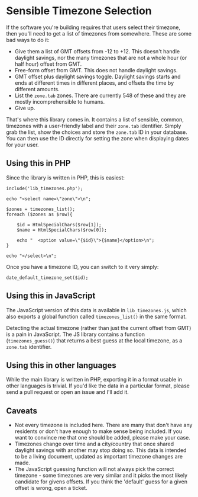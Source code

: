 # Sensible Timezone Selection

If the software you're building requires that users select their timezone, then 
you'll need to get a list of timezones from somewhere. These are some bad ways to do it:

*  Give them a list of GMT offsets from -12 to +12. This doesn't handle daylight 
   savings, nor the many timezones that are not a whole hour (or half hour)
   offset from GMT.
*  Free-form offset from GMT. This does not handle daylight savings.
*  GMT offset plus daylight savings toggle. Daylight savings starts and ends
   at different times in different places, and offsets the time by different
   amounts.
*  List the `zone.tab` zones. There are currently 548 of these and they are mostly 
   incomprehensible to humans.
*  Give up.

That's where this library comes in. It contains a list of sensible, common, timezones
with a user-friendly label and their `zone.tab` identifier. Simply grab the list, show
the choices and store the `zone.tab` ID in your database. You can then use the ID 
directly for setting the zone when displaying dates for your user.


## Using this in PHP

Since the library is written in PHP, this is easiest:

    include('lib_timezones.php');

    echo "<select name=\"zone\">\n";

    $zones = timezones_list();
    foreach ($zones as $row){

    	$id = HtmlSpecialChars($row[1]);
    	$name = HtmlSpecialChars($row[0]);

    	echo "  <option value=\"{$id}\">{$name}</option>\n";
    }

    echo "</select>\n";

Once you have a timezone ID, you can switch to it very simply:

    date_default_timezone_set($id);


## Using this in JavaScript

The JavaScript version of this data is available in `lib_timezones.js`, which also exports
a global function called `timezones_list()` in the same format.

Detecting the actual timezone (rather than just the current offset from GMT) is a pain in 
JavaScript. The JS library contains a function (`timezones_guess()`) that returns a best 
guess at the local timezone, as a `zone.tab` identifier.


## Using this in other languages

While the main library is written in PHP, exporting it in a format usable in other languages 
is trivial. If you'd like the data in a particular format, please send a pull request or open
an issue and I'll add it.


## Caveats

*  Not every timezone is included here. There are many that don't have any residents or don't 
   have enough to make sense being included. If you want to convince me that one should be 
   added, please make your case.
*  Timezones change over time and a city/country that once shared daylight savings with another
   may stop doing so. This data is intended to be a living document, updated as important 
   timezone changes are made.
*  The JavaScript guessing function will not always pick the correct timezone - some timezones
   are very similar and it picks the most likely candidate for givens offsets. If you think
   the 'default' guess for a given offset is wrong, open a ticket.
